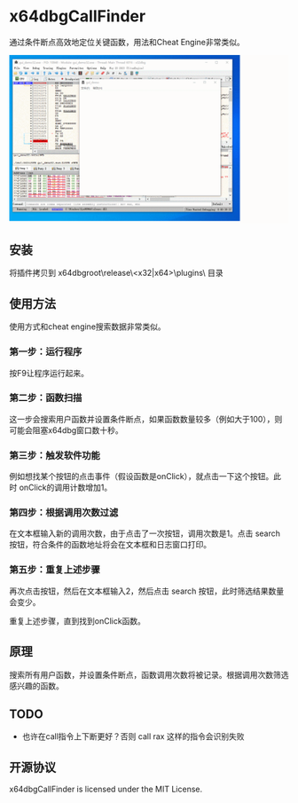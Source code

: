 # x64dbgCallFinder

通过条件断点高效地定位关键函数，用法和Cheat Engine非常类似。


![](images/1.gif)

## 安装

将插件拷贝到 x64dbgroot\release\\\<x32|x64>\plugins\ 目录

## 使用方法

使用方式和cheat engine搜索数据非常类似。

### 第一步：运行程序

按F9让程序运行起来。

### 第二步：函数扫描

这一步会搜索用户函数并设置条件断点，如果函数数量较多（例如大于100），则可能会阻塞x64dbg窗口数十秒。

### 第三步：触发软件功能

例如想找某个按钮的点击事件（假设函数是onClick），就点击一下这个按钮。此时 onClick的调用计数增加1。

### 第四步：根据调用次数过滤

在文本框输入新的调用次数，由于点击了一次按钮，调用次数是1。点击 search 按钮，符合条件的函数地址将会在文本框和日志窗口打印。

### 第五步：重复上述步骤

再次点击按钮，然后在文本框输入2，然后点击 search 按钮，此时筛选结果数量会变少。

重复上述步骤，直到找到onClick函数。

## 原理

搜索所有用户函数，并设置条件断点，函数调用次数将被记录。根据调用次数筛选感兴趣的函数。

## TODO

- 也许在call指令上下断更好？否则 call rax 这样的指令会识别失败

## 开源协议

x64dbgCallFinder is licensed under the MIT License.
